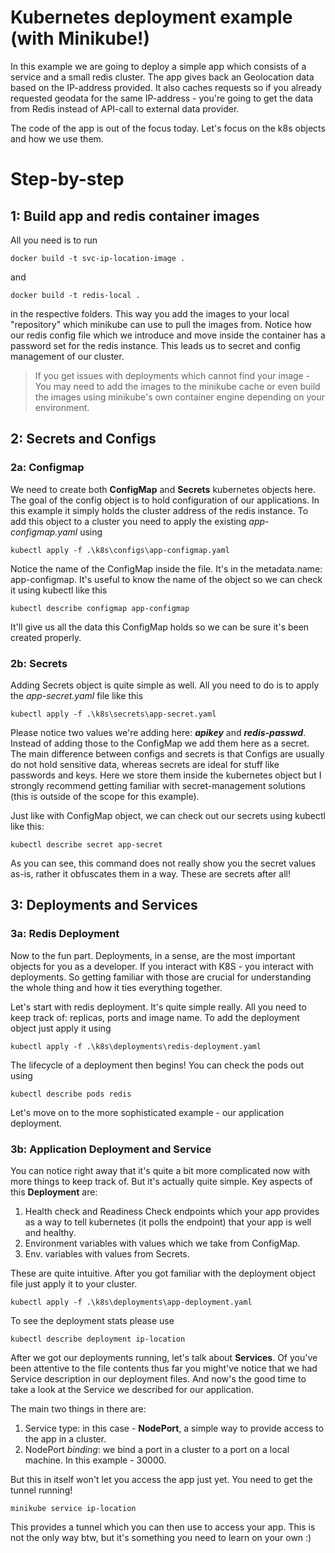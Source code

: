 # Kubernetes deployment example (with Minikube!) 

In this example we are going to deploy a simple app which consists of a service and a small redis cluster. The app gives back an Geolocation data based on the IP-address provided. It also caches requests so if you already requested geodata for the same IP-address - you're going to get the data from Redis instead of API-call to external data provider.

The code of the app is out of the focus today. Let's focus on the k8s objects and how we use them.
  

# Step-by-step  

## 1: Build app and redis container images

All you need is to run  

`docker build -t svc-ip-location-image .
`

and 

`docker build -t redis-local .
` 

in the respective folders. This way you add the images to your local "repository" which minikube can use to pull the images from. Notice how our redis config file which we introduce and move inside the container has a password set for the redis instance. This leads us to secret and config management of our cluster.

> If you get issues with deployments which cannot find your image - You may need to add the images to the minikube cache or even build the images using minikube's own container engine depending on your environment. 

  

## 2: Secrets and Configs
### 2a: Configmap
We need to create both **ConfigMap** and **Secrets** kubernetes objects here. The goal of the config object is to hold configuration of our applications. In this example it simply holds the cluster address of the redis instance. To add this object to a cluster you need to apply the existing *app-configmap.yaml* using

    kubectl apply -f .\k8s\configs\app-configmap.yaml
Notice the name of the ConfigMap inside the file. It's in the metadata.name: app-configmap. It's useful to know the name of the object so we can check it using kubectl like this

    kubectl describe configmap app-configmap
It'll give us all the data this ConfigMap holds so we can be sure it's been created properly.
### 2b: Secrets
Adding Secrets object is quite simple as well. All you need to do is to apply the *app-secret.yaml* file like this

    kubectl apply -f .\k8s\secrets\app-secret.yaml

 Please notice two values we're adding here: ***apikey*** and ***redis-passwd***. Instead of adding those to the ConfigMap we add them here as a secret. The main difference between configs and secrets is that Configs are usually do not hold sensitive data, whereas secrets are ideal for stuff like passwords and keys. Here we store them inside the kubernetes object but I strongly recommend getting familiar with secret-management solutions (this is outside of the scope for this example).
 
 Just like with ConfigMap object, we can check out our secrets using kubectl like this:
 

    kubectl describe secret app-secret
As you can see, this command does not really show you the secret values as-is, rather it obfuscates them in a way. These are secrets after all!

## 3: Deployments and Services
### 3a: Redis Deployment
Now to the fun part. Deployments, in a sense, are the most important objects for you as a developer. If you interact with K8S - you interact with deployments. So getting familiar with those are crucial for understanding the whole thing and how it ties everything together.

Let's start with redis deployment. It's quite simple really. All you need to keep track of: replicas, ports and image name. To add the deployment object just apply it using

    kubectl apply -f .\k8s\deployments\redis-deployment.yaml
The lifecycle of a deployment then begins! You can check the pods out using

    kubectl describe pods redis

Let's move on to the more sophisticated example - our application deployment.

### 3b: Application Deployment and Service
You can notice right away that it's quite a bit more complicated now with more things to keep track of. But it's actually quite simple. Key aspects of this **Deployment** are:

1. Health check and Readiness Check endpoints which your app provides as a way to tell kubernetes (it polls the endpoint) that your app is well and healthy. 
2. Environment variables with values which we take from ConfigMap.
3. Env. variables with values from Secrets.

These are quite intuitive. After you got familiar with the deployment object file just apply it to your cluster.

    kubectl apply -f .\k8s\deployments\app-deployment.yaml
To see the deployment stats please use 

    kubectl describe deployment ip-location

After we got our deployments running, let's talk about **Services**. Of you've been attentive to the file contents thus far you might've notice that we had Service description in our deployment files. And now's the good time to take a look at the Service we described for our application.

The main two things in there are:

1. Service type: in this case - **NodePort**, a simple way to provide access to the app in a cluster.
2. NodePort *binding*: we bind a port in a cluster to a port on a local machine. In this example - 30000.

But this in itself won't let you access the app just yet. You need to get the tunnel running!

    minikube service ip-location
This provides a tunnel which you can then use to access your app. This is not the only way btw, but it's something you need to learn on your own :)

